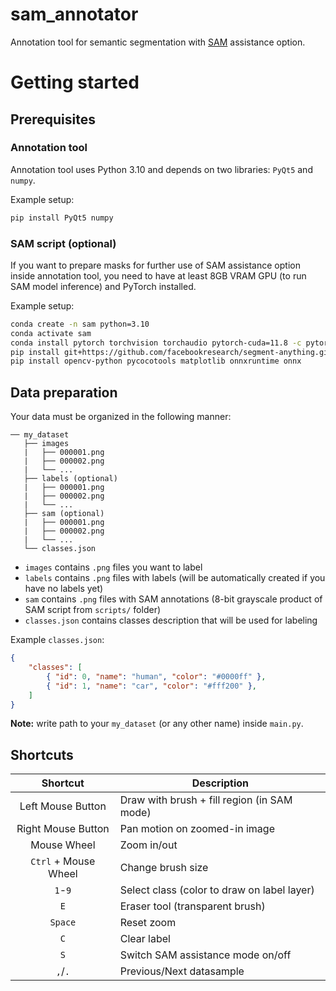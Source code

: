 # sam_annotator

Annotation tool for semantic segmentation with [SAM](https://github.com/facebookresearch/segment-anything) assistance option.

# Getting started
## Prerequisites
### Annotation tool
Annotation tool uses Python 3.10 and depends on two libraries: `PyQt5` and `numpy`.

Example setup:
```bash
pip install PyQt5 numpy
```
### SAM script (optional)
If you want to prepare masks for further use of SAM assistance option inside annotation tool, you need to have at least 8GB VRAM GPU (to run SAM model inference) and PyTorch installed.

Example setup:
```bash
conda create -n sam python=3.10
conda activate sam
conda install pytorch torchvision torchaudio pytorch-cuda=11.8 -c pytorch -c nvidia
pip install git+https://github.com/facebookresearch/segment-anything.git
pip install opencv-python pycocotools matplotlib onnxruntime onnx
```

## Data preparation
Your data must be organized in the following manner:
```
── my_dataset
   ├── images
   |   ├── 000001.png
   |   ├── 000002.png
   |   └── ...
   ├── labels (optional)
   |   ├── 000001.png
   |   ├── 000002.png
   |   └── ...
   ├── sam (optional)
   |   ├── 000001.png
   |   ├── 000002.png
   |   └── ...
   └── classes.json
```
- `images` contains `.png` files you want to label
- `labels` contains `.png` files with labels (will be automatically created if you have no labels yet)
- `sam` contains `.png` files with SAM annotations (8-bit grayscale product of SAM script from `scripts/` folder)
- `classes.json` contains classes description that will be used for labeling

Example `classes.json`:
```json
{
    "classes": [
        { "id": 0, "name": "human", "color": "#0000ff" },
        { "id": 1, "name": "car", "color": "#fff200" },
    ]
}
```
**Note:** write path to your `my_dataset` (or any other name) inside `main.py`.

## Shortcuts

|                Shortcut               | Description                                          |
| :------------------------------------:| ---------------------------------------------------- |
|           Left Mouse Button           | Draw with brush + fill region (in SAM mode)          |
|           Right Mouse Button          | Pan motion on zoomed-in image                        |
|              Mouse Wheel              | Zoom in/out                                          |
|          `Ctrl` + Mouse Wheel         | Change brush size                                    |
|                `1`-`9`                | Select class (color to draw on label layer)          |
|                  `E`                  | Eraser tool (transparent brush)                      |
|                `Space`                | Reset zoom                                           |
|                  `C`                  | Clear label                                          |
|                  `S`                  | Switch SAM assistance mode on/off                    |
|               `,`/`.`                 | Previous/Next datasample                             |
